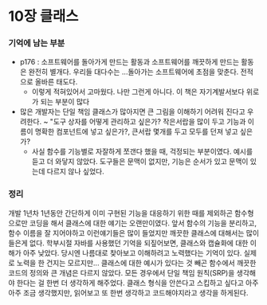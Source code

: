 # 10장 클래스

### 기억에 남는 부분

- p176 : 소프트웨어를 돌아가게 만드는 활동과 소프트웨어를 깨끗하게 만드는 활동은 완전히 별개다. 우리들 대다수는 ...돌아가는 소프트웨어에 초점을 맞춘다. 전적으로 올바른 태도다.
  - 이렇게 적혀있어서 고마웠다. 나만 그런게 아니다. 이 책은 자기계발서보다 위로가 되는 부분이 많다
- 많은 개발자는 단일 책임 클래스가 많아지면 큰 그림을 이해하기 어려워 진다고 우려한다. ~ "도구 상자를 어떻게 관리하고 싶은가? 작은서랍을 많이 두고 기능과 이름이 명확한 컴포넌트에 넣고 싶은가?, 큰서랍 몇개를 두고 모두를 던져 넣고 싶은가?
  - 사실 함수를 기능별로 자잘하게 쪼갠다 했을 때, 걱정되는 부분이였다. 예시를 듣고 더 와닿지 않았다. 도구들은 문맥이 없지만, 기능은 순서가 있고 문맥이 있는데 다르지 않나 싶었다.

### 정리

개발 1년차 1년동안 간단하게 이미 구현된 기능을 대응하기 위한 때를 제외하곤 함수형으로만 코딩을 해서 클래스에 대한 얘기는 오랜만이였다.
앞서 함수의 기능을 분리하고, 함수 이름을 잘 지어야하고 이런얘기들은 많이 들었지만
깨끗한 클래스에 대해서는 많이 들은게 없다.
학부시절 자바를 사용했던 기억을 되짚어보면, 클래스와 캡슐화에 대한 이해가 아주 낮았다. 당시엔 나름대로 찾아보고 이해하려고 노력했다는 기억이 있다. 실제로 노력을 한 건지는 모르지만... 클래스에 대한 예시가 있다는 것 빼곤 함수에서 깨끗한 코드의 정의와 큰 개념은 다르지 않았다. 모든 경우에서 단일 책임 원칙(SRP)을 생각해야 한다는 걸 한번 더 생각하게 해주었다. 클래스 형식을 안쓴다고 스킵하고 싶다고 아주아주 조금 생각했지만, 읽어보고 또 한번 생각하고 코드해야지라고 생각을 하게된다.

